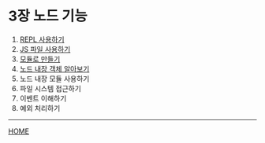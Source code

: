 # 3장 노드 기능

1. [REPL 사용하기](./01.md)
2. [JS 파일 사용하기](./02.md)
3. [모듈로 만들기](./03.md)
4. [노드 내장 객체 알아보기](./04.md)
5. 노드 내장 모듈 사용하기
6. 파일 시스템 접근하기
7. 이벤트 이해하기
8. 예외 처리하기

-----
[HOME](../../README.md)
